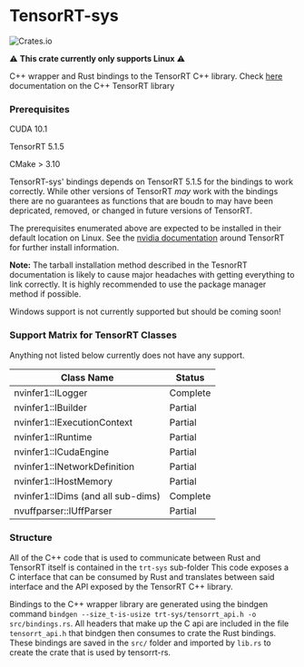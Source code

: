# TensorRT-sys
![Crates.io](https://img.shields.io/crates/v/tensorrt-sys)

:warning: __This crate currently only supports Linux__ :warning:

C++ wrapper and Rust bindings to the TensorRT C++ library. Check 
[here](https://docs.nvidia.com/deeplearning/tensorrt/archives/tensorrt-515/tensorrt-api/c_api/classnvinfer1_1_1_i_builder.html) 
documentation on the C++ TensorRT library 

### Prerequisites
CUDA 10.1

TensorRT 5.1.5

CMake > 3.10



TensorRT-sys' bindings depends on TensorRT 5.1.5 for the bindings to work correctly. While other versions of
TensorRT *may* work with the bindings there are no guarantees as functions that are boudn to may have been depricated, 
removed, or changed in future versions of TensorRT.

The prerequisites enumerated above are expected to be installed in their default location on Linux. See the [nvidia
documentation](https://docs.nvidia.com/deeplearning/tensorrt/install-guide/index.html#installing) around TensorRT for 
further install information.

__Note:__ The tarball installation method described in the TesnorRT documentation is likely to cause major headaches with
getting everything to link correctly. It is highly recommended to use the package manager method if possible. 

Windows support is not currently supported but should be coming soon!

### Support Matrix for TensorRT Classes
Anything not listed below currently does not have any support.

| Class Name| Status|
|------------------| ---|
| nvinfer1::ILogger| Complete|
|nvinfer1::IBuilder| Partial |
|nvinfer1::IExecutionContext| Partial|
|nvinfer1::IRuntime| Partial|
|nvinfer1::ICudaEngine| Partial|
|nvinfer1::INetworkDefinition| Partial|
|nvinfer1::IHostMemory| Partial|
|nvinfer1::IDims (and all sub-dims)| Complete|
|nvuffparser::IUffParser| Partial|




### Structure
All of the C++ code that is used to communicate between Rust and TensorRT itself is contained in the `trt-sys` sub-folder
This code exposes a C interface that can be consumed by Rust and translates between said interface and the API exposed by
the TensorRT C++ library. 

Bindings to the C++ wrapper library are generated using the bindgen command 
`bindgen --size_t-is-usize trt-sys/tensorrt_api.h -o src/bindings.rs`. All headers that make up the C api are included in
the file `tensorrt_api.h` that bindgen then consumes to crate the Rust bindings. These bindings are saved in the `src/`
folder and imported by `lib.rs` to create the crate that is used by tensorrt-rs.
